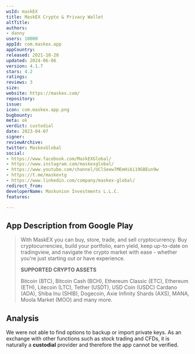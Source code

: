 ```yaml
---
wsId: maskEX
title: MaskEX Crypto & Privacy Wallet
altTitle: 
authors:
- danny
users: 10000
appId: com.maskex.app
appCountry: 
released: 2021-10-20
updated: 2024-06-06
version: 4.1.7
stars: 4.2
ratings: 
reviews: 3
size: 
website: https://maskex.com/
repository: 
issue: 
icon: com.maskex.app.png
bugbounty: 
meta: ok
verdict: custodial
date: 2023-04-07
signer: 
reviewArchive: 
twitter: MaskexGlobal
social:
- https://www.facebook.com/MaskEXGlobal/
- https://www.instagram.com/maskexglobal/
- https://www.youtube.com/channel/UClSeew7MEmHi6i19GBEun9w
- https://t.me/maskextg
- https://www.linkedin.com/company/maskex-global/
redirect_from: 
developerName: Maskunion Investments L.L.C.
features: 

---
```


## App Description from Google Play 

> With MaskEX you can buy, store, trade, and sell cryptocurrency. Buy cryptocurrencies, build your portfolio, earn yield, keep up-to-date on tradingview, and navigate the crypto market with ease - whether you're just starting out or have experience.
>
> **SUPPORTED CRYPTO ASSETS**
>
> Bitcoin (BTC), Bitcoin Cash (BCH), Ethereum Classic (ETC), Ethereum (ETH), Litecoin (LTC), Tether (USDT), USD Coin (USDC) Cardano (ADA), Shiba Inu (SHIB), Dogecoin, Axie Infinity Shards (AXS), MANA, Moola Market (MOO) and many more.

## Analysis 

We were not able to find options to backup or import private keys. As an exchange with other functions such as stock trading and CFDs, it is naturally a **custodial** provider and therefore the app cannot be verified.
